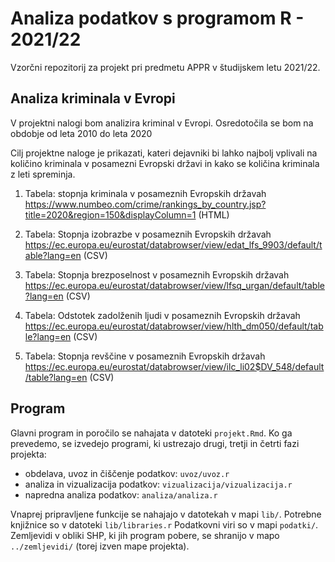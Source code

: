 # Analiza podatkov s programom R - 2021/22

Vzorčni repozitorij za projekt pri predmetu APPR v študijskem letu 2021/22. 

## Analiza kriminala v Evropi

V projektni nalogi bom analizira kriminal v Evropi. Osredotočila se bom na obdobje od leta 2010 do leta 2020

Cilj projektne naloge je prikazati, kateri dejavniki bi lahko najbolj vplivali na količino kriminala v posamezni Evropski državi in kako se količina kriminala z leti spreminja. 

1. Tabela:  stopnja kriminala v posameznih Evropskih državah https://www.numbeo.com/crime/rankings_by_country.jsp?title=2020&region=150&displayColumn=1 (HTML)

2. Tabela: Stopnja izobrazbe v posameznih Evropskih državah https://ec.europa.eu/eurostat/databrowser/view/edat_lfs_9903/default/table?lang=en (CSV)

3. Tabela: Stopnja brezposelnost v posameznih Evropskih državah https://ec.europa.eu/eurostat/databrowser/view/lfsq_urgan/default/table?lang=en (CSV)

4. Tabela: Odstotek zadolženih ljudi v posameznih Evropskih državah https://ec.europa.eu/eurostat/databrowser/view/hlth_dm050/default/table?lang=en (CSV)

5. Tabela: Stopnja revščine v posameznih Evropskih državah https://ec.europa.eu/eurostat/databrowser/view/ilc_li02$DV_548/default/table?lang=en (CSV)



## Program

Glavni program in poročilo se nahajata v datoteki `projekt.Rmd`.
Ko ga prevedemo, se izvedejo programi, ki ustrezajo drugi, tretji in četrti fazi projekta:

* obdelava, uvoz in čiščenje podatkov: `uvoz/uvoz.r`
* analiza in vizualizacija podatkov: `vizualizacija/vizualizacija.r`
* napredna analiza podatkov: `analiza/analiza.r`

Vnaprej pripravljene funkcije se nahajajo v datotekah v mapi `lib/`.
Potrebne knjižnice so v datoteki `lib/libraries.r`
Podatkovni viri so v mapi `podatki/`.
Zemljevidi v obliki SHP, ki jih program pobere,
se shranijo v mapo `../zemljevidi/` (torej izven mape projekta).

